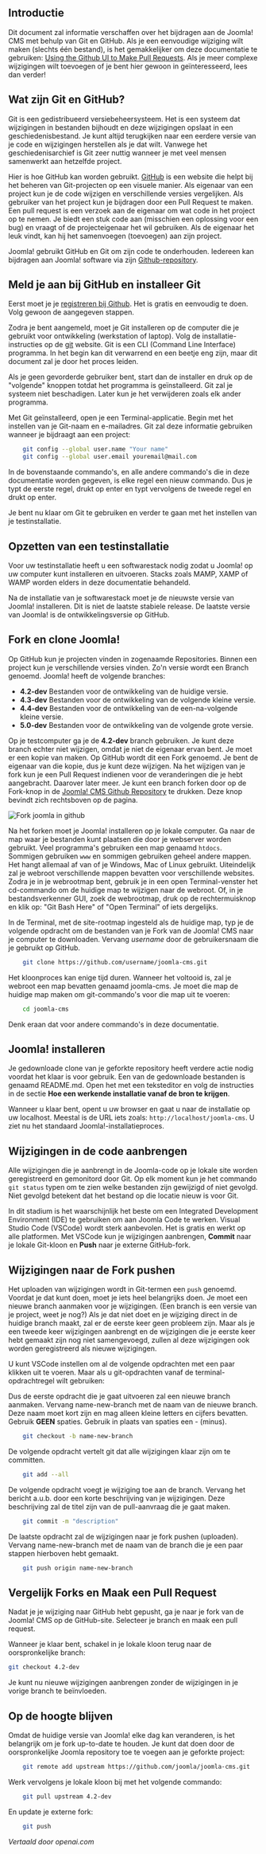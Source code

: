 <!-- Filename: Working_with_git_and_github / Display title: Werken met git en github -->

## Introductie

Dit document zal informatie verschaffen over het bijdragen aan de Joomla! CMS met behulp van Git en GitHub. Als je een eenvoudige wijziging wilt maken (slechts één bestand), is het gemakkelijker om deze documentatie te gebruiken: [Using the Github UI to Make Pull Requests](https://docs.joomla.org/Using_the_Github_UI_to_Make_Pull_Requests). Als je meer complexe wijzigingen wilt toevoegen of je bent hier gewoon in geïnteresseerd, lees dan verder!

## Wat zijn Git en GitHub?

Git is een gedistribueerd versiebeheersysteem. Het is een systeem dat wijzigingen in bestanden bijhoudt en deze wijzigingen opslaat in een geschiedenisbestand. Je kunt altijd terugkijken naar een eerdere versie van je code en wijzigingen herstellen als je dat wilt. Vanwege het geschiedenisarchief is Git zeer nuttig wanneer je met veel mensen samenwerkt aan hetzelfde project.

Hier is hoe GitHub kan worden gebruikt. [GitHub](https://www.github.com) is een website die helpt bij het beheren van Git-projecten op een visuele manier. Als eigenaar van een project kun je de code wijzigen en verschillende versies vergelijken. Als gebruiker van het project kun je bijdragen door een Pull Request te maken. Een pull request is een verzoek aan de eigenaar om wat code in het project op te nemen. Je biedt een stuk code aan (misschien een oplossing voor een bug) en vraagt of de projecteigenaar het wil gebruiken. Als de eigenaar het leuk vindt, kan hij het samenvoegen (toevoegen) aan zijn project.

Joomla! gebruikt GitHub en Git om zijn code te onderhouden. Iedereen kan bijdragen aan Joomla! software via zijn [Github-repository](https://github.com/joomla/joomla-cms).

## Meld je aan bij GitHub en installeer Git

Eerst moet je je [registreren bij Github](http://www.github.com). Het is gratis en eenvoudig te doen. Volg gewoon de aangegeven stappen.

Zodra je bent aangemeld, moet je Git installeren op de computer die je gebruikt voor ontwikkeling (werkstation of laptop). Volg de installatie-instructies op de [git](http://git-scm.com) website. Git is een CLI (Command Line Interface) programma. In het begin kan dit verwarrend en een beetje eng zijn, maar dit document zal je door het proces leiden.

Als je geen gevorderde gebruiker bent, start dan de installer en druk op de "volgende" knoppen totdat het programma is geïnstalleerd. Git zal je systeem niet beschadigen. Later kun je het verwijderen zoals elk ander programma.

Met Git geïnstalleerd, open je een Terminal-applicatie. Begin met het instellen van je Git-naam en e-mailadres. Git zal deze informatie gebruiken wanneer je bijdraagt aan een project:

```sh
    git config --global user.name "Your name"
    git config --global user.email youremail@mail.com
```

In de bovenstaande commando's, en alle andere commando's die in deze documentatie worden gegeven, is elke regel een nieuw commando. Dus je typt de eerste regel, drukt op enter en typt vervolgens de tweede regel en drukt op enter.

Je bent nu klaar om Git te gebruiken en verder te gaan met het instellen van je testinstallatie.

## Opzetten van een testinstallatie

Voor uw testinstallatie heeft u een softwarestack nodig zodat u Joomla! op uw computer kunt installeren en uitvoeren. Stacks zoals MAMP, XAMP of WAMP worden elders in deze documentatie behandeld.

Na de installatie van je softwarestack moet je de nieuwste versie van Joomla! installeren. Dit is niet de laatste stabiele release. De laatste versie van Joomla! is de ontwikkelingsversie op GitHub.

## Fork en clone Joomla!

Op GitHub kun je projecten vinden in zogenaamde Repositories. Binnen een project kun je verschillende versies vinden. Zo'n versie wordt een Branch genoemd. Joomla! heeft de volgende branches:

- **4.2-dev** Bestanden voor de ontwikkeling van de huidige versie.
- **4.3-dev** Bestanden voor de ontwikkeling van de volgende kleine versie.
- **4.4-dev** Bestanden voor de ontwikkeling van de een-na-volgende kleine versie.
- **5.0-dev** Bestanden voor de ontwikkeling van de volgende grote versie.

Op je testcomputer ga je de **4.2-dev** branch gebruiken. Je kunt deze branch echter niet wijzigen, omdat je niet de eigenaar ervan bent. Je moet er een kopie van maken. Op GitHub wordt dit een Fork genoemd. Je bent de eigenaar van die kopie, dus je kunt deze wijzigen. Na het wijzigen van je fork kun je een Pull Request indienen voor de veranderingen die je hebt aangebracht. Daarover later meer. Je kunt een branch forken door op de Fork-knop in de [Joomla! CMS Github Repository](https://github.com/joomla/joomla-cms) te drukken. Deze knop bevindt zich rechtsboven op de pagina.

![Fork joomla in github](../../../en/images/getting-started/core-git-fork-joomla.png)

Na het forken moet je Joomla! installeren op je lokale computer. Ga naar de map waar je bestanden kunt plaatsen die door je webserver worden gebruikt. Veel programma's gebruiken een map genaamd `htdocs`. Sommigen gebruiken `www` en sommigen gebruiken geheel andere mappen. Het hangt allemaal af van of je Windows, Mac of Linux gebruikt. Uiteindelijk zal je webroot verschillende mappen bevatten voor verschillende websites. Zodra je in je webrootmap bent, gebruik je in een open Terminal-venster het cd-commando om de huidige map te wijzigen naar de webroot. Of, in je bestandsverkenner GUI, zoek de webrootmap, druk op de rechtermuisknop en klik op: "Git Bash Here" of "Open Terminal" of iets dergelijks.

In de Terminal, met de site-rootmap ingesteld als de huidige map, typ je de volgende opdracht om de bestanden van je Fork van de Joomla! CMS naar je computer te downloaden. Vervang *username* door de gebruikersnaam die je gebruikt op GitHub.

```sh
    git clone https://github.com/username/joomla-cms.git
```

Het kloonproces kan enige tijd duren. Wanneer het voltooid is, zal je webroot een map bevatten genaamd joomla-cms. Je moet die map de huidige map maken om git-commando's voor die map uit te voeren:

```sh
    cd joomla-cms
```

Denk eraan dat voor andere commando's in deze documentatie.

## Joomla! installeren

Je gedownloade clone van je geforkte repository heeft verdere actie nodig voordat het klaar is voor gebruik. Een van de gedownloade bestanden is genaamd README.md. Open het met een teksteditor en volg de instructies in de sectie **Hoe een werkende installatie vanaf de bron te krijgen**.

Wanneer u klaar bent, opent u uw browser en gaat u naar de installatie op uw localhost. Meestal is de URL iets zoals:
`http://localhost/joomla-cms`. U ziet nu het standaard Joomla!-installatieproces.

## Wijzigingen in de code aanbrengen

Alle wijzigingen die je aanbrengt in de Joomla-code op je lokale site worden geregistreerd en gemonitord door Git. Op elk moment kun je het commando `git status` typen om te zien welke bestanden zijn gewijzigd of niet gevolgd. Niet gevolgd betekent dat het bestand op die locatie nieuw is voor Git.

In dit stadium is het waarschijnlijk het beste om een Integrated Development Environment (IDE) te gebruiken om aan Joomla Code te werken. Visual Studio Code (VSCode) wordt sterk aanbevolen. Het is gratis en werkt op alle platformen. Met VSCode kun je wijzigingen aanbrengen, **Commit** naar je lokale Git-kloon en **Push** naar je externe GitHub-fork.

## Wijzigingen naar de Fork pushen

Het uploaden van wijzigingen wordt in Git-termen een `push` genoemd. Voordat je dat kunt doen, moet je iets heel belangrijks doen. Je moet een nieuwe branch aanmaken voor je wijzigingen. (Een branch is een versie van je project, weet je nog?) Als je dat niet doet en je wijziging direct in de huidige branch maakt, zal er de eerste keer geen probleem zijn. Maar als je een tweede keer wijzigingen aanbrengt en de wijzigingen die je eerste keer hebt gemaakt zijn nog niet samengevoegd, zullen al deze wijzigingen ook worden geregistreerd als nieuwe wijzigingen.

U kunt VSCode instellen om al de volgende opdrachten met een paar klikken uit te voeren. Maar als u git-opdrachten vanaf de terminal-opdrachtregel wilt gebruiken:

Dus de eerste opdracht die je gaat uitvoeren zal een nieuwe branch aanmaken. Vervang name-new-branch met de naam van de nieuwe branch. Deze naam moet kort zijn en mag alleen kleine letters en cijfers bevatten. Gebruik **GEEN** spaties. Gebruik in plaats van spaties een - (minus).

```sh
    git checkout -b name-new-branch
```

De volgende opdracht vertelt git dat alle wijzigingen klaar zijn om te committen.

```sh
    git add --all
```

De volgende opdracht voegt je wijziging toe aan de branch. Vervang het bericht a.u.b. door een korte beschrijving van je wijzigingen. Deze beschrijving zal de titel zijn van de pull-aanvraag die je gaat maken.

```sh
    git commit -m "description"
```

De laatste opdracht zal de wijzigingen naar je fork pushen (uploaden). Vervang name-new-branch met de naam van de branch die je een paar stappen hierboven hebt gemaakt.

```sh
    git push origin name-new-branch
```

## Vergelijk Forks en Maak een Pull Request

Nadat je je wijziging naar GitHub hebt gepusht, ga je naar je fork van de Joomla! CMS op de GitHub-site. Selecteer je branch en maak een pull request.

Wanneer je klaar bent, schakel in je lokale kloon terug naar de oorspronkelijke branch:

```sh
git checkout 4.2-dev
```

Je kunt nu nieuwe wijzigingen aanbrengen zonder de wijzigingen in je vorige branch te beïnvloeden.

## Op de hoogte blijven

Omdat de huidige versie van Joomla! elke dag kan veranderen, is het belangrijk om je fork up-to-date te houden. Je kunt dat doen door de oorspronkelijke Joomla repository toe te voegen aan je geforkte project:

```sh
    git remote add upstream https://github.com/joomla/joomla-cms.git
```

Werk vervolgens je lokale kloon bij met het volgende commando:

```sh
    git pull upstream 4.2-dev
```

En update je externe fork:

```sh
    git push
```

*Vertaald door openai.com*

